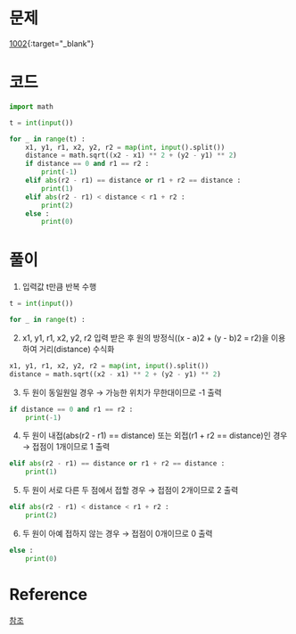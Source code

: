 # 문제
[1002](https://www.acmicpc.net/problem/1002){:target="_blank"}

# 코드
~~~python
import math

t = int(input())

for _ in range(t) :
    x1, y1, r1, x2, y2, r2 = map(int, input().split())
    distance = math.sqrt((x2 - x1) ** 2 + (y2 - y1) ** 2)
    if distance == 0 and r1 == r2 :
        print(-1)
    elif abs(r2 - r1) == distance or r1 + r2 == distance :
        print(1)
    elif abs(r2 - r1) < distance < r1 + r2 :
        print(2)
    else :
        print(0)
~~~


# 풀이
1. 입력값 t만큼 반복 수행
~~~python
t = int(input())

for _ in range(t) :
~~~
2. x1, y1, r1, x2, y2, r2 입력 받은 후 원의 방정식((x - a)2 + (y - b)2 = r2)을 이용하여 거리(distance) 수식화
~~~python
x1, y1, r1, x2, y2, r2 = map(int, input().split())
distance = math.sqrt((x2 - x1) ** 2 + (y2 - y1) ** 2)
~~~
3. 두 원이 동일원일 경우 → 가능한 위치가 무한대이므로 -1 출력
~~~python
if distance == 0 and r1 == r2 :
    print(-1)
~~~
4. 두 원이 내접(abs(r2 - r1) == distance) 또는 외접(r1 + r2 == distance)인 경우 → 접점이 1개이므로 1 출력
~~~python
elif abs(r2 - r1) == distance or r1 + r2 == distance :
    print(1)
~~~
5. 두 원이 서로 다른 두 점에서 접할 경우 → 접점이 2개이므로 2 출력
~~~python
elif abs(r2 - r1) < distance < r1 + r2 :
    print(2)
~~~
6. 두 원이 아예 접하지 않는 경우 → 접점이 0개이므로 0 출력
~~~python
else :
    print(0)
~~~

# Reference
[참조](https://ooyoung.tistory.com/111)
